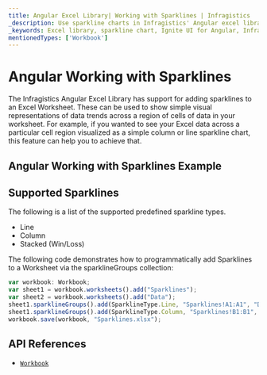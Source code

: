 ```yaml
---
title: Angular Excel Library| Working with Sparklines | Infragistics
_description: Use sparkline charts in Infragistics' Angular excel library to visual data trends across a region of cells in your worksheet. View Ignite UI for Angular excel engine tutorials!
_keywords: Excel library, sparkline chart, Ignite UI for Angular, Infragistics
mentionedTypes: ['Workbook']
---
```


# Angular Working with Sparklines

The Infragistics Angular Excel Library has support for adding sparklines to an Excel Worksheet. These can be used to show simple visual representations of data trends across a region of cells of data in your worksheet. For example, if you wanted to see your Excel data across a particular cell region visualized as a simple column or line sparkline chart, this feature can help you to achieve that.

## Angular Working with Sparklines Example

<code-view style="height: 500px" alt="Angular Working with Sparklines Example"
           data-demos-base-url="{environment:dvDemosBaseUrl}"
                    iframe-src="{environment:dvDemosBaseUrl}/excel/excel-library/working-with-sparklines"
                                                 github-src="excel/excel-library/working-with-sparklines">
</code-view>


<div class="divider--half"></div>

## Supported Sparklines

The following is a list of the supported predefined sparkline types.

*   Line
*   Column
*   Stacked (Win/Loss)

The following code demonstrates how to programmatically add Sparklines to a Worksheet via the sparklineGroups collection:

```ts
var workbook: Workbook;
var sheet1 = workbook.worksheets().add("Sparklines");
var sheet2 = workbook.worksheets().add("Data");
sheet1.sparklineGroups().add(SparklineType.Line, "Sparklines!A1:A1", "Data!A2:A11");
sheet1.sparklineGroups().add(SparklineType.Column, "Sparklines!B1:B1", "Data!A2:A11");
workbook.save(workbook, "Sparklines.xlsx");
```

## API References

*   [`Workbook`]({environment:dvApiBaseUrl}/products/ignite-ui-angular/api/docs/typescript/latest/classes/workbook.html)
